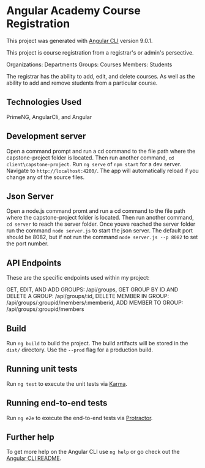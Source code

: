 # Angular Academy Course Registration

This project was generated with [Angular CLI](https://github.com/angular/angular-cli) version 9.0.1.

This project is course registration from a registrar's or admin's persective.

Organizations: Departments
Groups: Courses
Members: Students

The registrar has the ability to add, edit, and delete courses. As well as the ability to add and remove students from a particular course.

## Technologies Used

PrimeNG, AngularCli, and Angular

## Development server

Open a command prompt and run a cd command to the file path where the capstone-project folder is located. Then run another command, `cd client\capstone-project`.
Run `ng serve` of `npm start` for a dev server. Navigate to `http://localhost:4200/`. The app will automatically reload if you change any of the source files.

## Json Server

Open a node.js command promt and run a cd command to the file path where the capstone-project folder is located. Then run another command, `cd server` to reach the server folder.
Once youve reached the server folder run the command `node server.js` to start the json server. The default port should be 8082, but if not run the command `node server.js --p 8082`
to set the port number.

## API Endpoints

These are the specific endpoints used within my project:

GET, EDIT, AND ADD GROUPS: /api/groups, GET GROUP BY ID AND DELETE A GROUP: /api/groups/:id, DELETE MEMBER IN GROUP: /api/groups/:groupid/members/:memberid, ADD MEMBER TO GROUP: /api/groups/:groupid/members

## Build

Run `ng build` to build the project. The build artifacts will be stored in the `dist/` directory. Use the `--prod` flag for a production build.

## Running unit tests

Run `ng test` to execute the unit tests via [Karma](https://karma-runner.github.io).

## Running end-to-end tests

Run `ng e2e` to execute the end-to-end tests via [Protractor](http://www.protractortest.org/).

## Further help

To get more help on the Angular CLI use `ng help` or go check out the [Angular CLI README](https://github.com/angular/angular-cli/blob/master/README.md).
